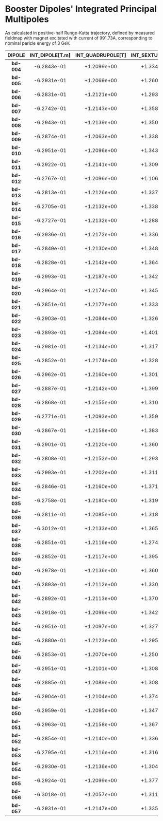 Booster Dipoles' Integrated Principal Multipoles
================================================

As calculated in positive-half Runge-Kutta trajectory,
defined by measured fieldmap with magnet excitated with current of 991.73A,
corresponding to nominal paricle energy of 3 GeV.

| DIPOLE     | INT_DIPOLE[T.m] | INT_QUADRUPOLE[T] | INT_SEXTUPOLE[T/m] | INIT_RX@Z=0[mm] |
| :----:     | :-------------: | :---------------: | :----------------: | :-------------: |
| **bd-004** |   -6.2843e-01   |   +1.2099e+00     |    +1.3343e+01     |     9.1010      |
| **bd-005** |   -6.2931e-01   |   +1.2069e+00     |    +1.2601e+01     |     9.1197      |
| **bd-006** |   -6.2831e-01   |   +1.2121e+00     |    +1.2937e+01     |     9.1083      |
| **bd-007** |   -6.2742e-01   |   +1.2143e+00     |    +1.3588e+01     |     9.1159      |
| **bd-008** |   -6.2943e-01   |   +1.2139e+00     |    +1.3509e+01     |     9.0697      |
| **bd-009** |   -6.2874e-01   |   +1.2063e+00     |    +1.3384e+01     |     9.1112      |
| **bd-010** |   -6.2951e-01   |   +1.2096e+00     |    +1.3433e+01     |     9.0939      |
| **bd-011** |   -6.2922e-01   |   +1.2141e+00     |    +1.3094e+01     |     9.0667      |
| **bd-012** |   -6.2767e-01   |   +1.2096e+00     |    +1.1061e+01     |     9.0750      |
| **bd-013** |   -6.2813e-01   |   +1.2126e+00     |    +1.3376e+01     |     9.0949      |
| **bd-014** |   -6.2705e-01   |   +1.2132e+00     |    +1.3386e+01     |     9.1301      |
| **bd-015** |   -6.2727e-01   |   +1.2132e+00     |    +1.2887e+01     |     9.1766      |
| **bd-016** |   -6.2936e-01   |   +1.2172e+00     |    +1.3367e+01     |     9.1184      |
| **bd-017** |   -6.2849e-01   |   +1.2130e+00     |    +1.3488e+01     |     9.1048      |
| **bd-018** |   -6.2828e-01   |   +1.2142e+00     |    +1.3641e+01     |     9.1450      |
| **bd-019** |   -6.2993e-01   |   +1.2187e+00     |    +1.3427e+01     |     9.0823      |
| **bd-020** |   -6.2964e-01   |   +1.2174e+00     |    +1.3456e+01     |     9.0926      |
| **bd-021** |   -6.2851e-01   |   +1.2177e+00     |    +1.3330e+01     |     9.1431      |
| **bd-022** |   -6.2903e-01   |   +1.2084e+00     |    +1.3260e+01     |     9.1430      |
| **bd-023** |   -6.2893e-01   |   +1.2084e+00     |    +1.4018e+01     |     9.0958      |
| **bd-024** |   -6.2981e-01   |   +1.2134e+00     |    +1.3176e+01     |     9.1031      |
| **bd-025** |   -6.2852e-01   |   +1.2174e+00     |    +1.3287e+01     |     9.1081      |
| **bd-026** |   -6.2962e-01   |   +1.2160e+00     |    +1.3018e+01     |     9.1264      |
| **bd-027** |   -6.2887e-01   |   +1.2142e+00     |    +1.3995e+01     |     9.1286      |
| **bd-028** |   -6.2868e-01   |   +1.2155e+00     |    +1.3100e+01     |     9.1112      |
| **bd-029** |   -6.2771e-01   |   +1.2093e+00     |    +1.3593e+01     |     9.1572      |
| **bd-030** |   -6.2867e-01   |   +1.2158e+00     |    +1.3830e+01     |     9.1613      |
| **bd-031** |   -6.2901e-01   |   +1.2120e+00     |    +1.3608e+01     |     9.1475      |
| **bd-032** |   -6.2808e-01   |   +1.2152e+00     |    +1.2939e+01     |     9.1360      |
| **bd-033** |   -6.2993e-01   |   +1.2202e+00     |    +1.3112e+01     |     9.1126      |
| **bd-034** |   -6.2846e-01   |   +1.2160e+00     |    +1.3714e+01     |     9.1798      |
| **bd-035** |   -6.2758e-01   |   +1.2180e+00     |    +1.3194e+01     |     9.1515      |
| **bd-036** |   -6.2811e-01   |   +1.2085e+00     |    +1.3183e+01     |     9.1405      |
| **bd-037** |   -6.3012e-01   |   +1.2133e+00     |    +1.3657e+01     |     9.0985      |
| **bd-038** |   -6.2851e-01   |   +1.2116e+00     |    +1.2740e+01     |     9.1262      |
| **bd-039** |   -6.2852e-01   |   +1.2117e+00     |    +1.3950e+01     |     9.1100      |
| **bd-040** |   -6.2978e-01   |   +1.2136e+00     |    +1.3601e+01     |     9.1206      |
| **bd-041** |   -6.2893e-01   |   +1.2112e+00     |    +1.3300e+01     |     9.1172      |
| **bd-042** |   -6.2892e-01   |   +1.2113e+00     |    +1.3707e+01     |     9.1132      |
| **bd-043** |   -6.2918e-01   |   +1.2096e+00     |    +1.3422e+01     |     9.1160      |
| **bd-044** |   -6.2951e-01   |   +1.2097e+00     |    +1.3276e+01     |     9.1055      |
| **bd-045** |   -6.2880e-01   |   +1.2123e+00     |    +1.2955e+01     |     9.1207      |
| **bd-046** |   -6.2853e-01   |   +1.2070e+00     |    +1.2501e+01     |     9.1389      |
| **bd-047** |   -6.2951e-01   |   +1.2101e+00     |    +1.3089e+01     |     9.0851      |
| **bd-048** |   -6.2885e-01   |   +1.2089e+00     |    +1.3087e+01     |     9.0992      |
| **bd-049** |   -6.2904e-01   |   +1.2104e+00     |    +1.3747e+01     |     9.1268      |
| **bd-050** |   -6.2959e-01   |   +1.2095e+00     |    +1.3473e+01     |     9.0999      |
| **bd-051** |   -6.2963e-01   |   +1.2158e+00     |    +1.3677e+01     |     9.0902      |
| **bd-052** |   -6.2854e-01   |   +1.2140e+00     |    +1.3368e+01     |     9.1382      |
| **bd-053** |   -6.2795e-01   |   +1.2116e+00     |    +1.3168e+01     |     9.0998      |
| **bd-054** |   -6.2930e-01   |   +1.2136e+00     |    +1.3043e+01     |     9.1905      |
| **bd-055** |   -6.2924e-01   |   +1.2099e+00     |    +1.3779e+01     |     9.1184      |
| **bd-056** |   -6.3018e-01   |   +1.2057e+00     |    +1.3114e+01     |     9.0841      |
| **bd-057** |   -6.2931e-01   |   +1.2147e+00     |    +1.3353e+01     |     9.1210      |
